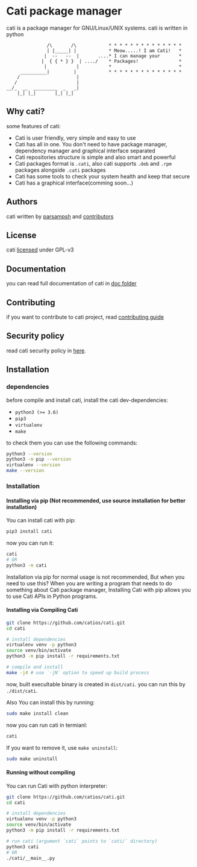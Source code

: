 # Cati package manager
cati is a package manager for GNU/Linux/UNIX systems. cati is written in python

```
               /\       /\            * * * * * * * * * * * * * *
               | |_____| |            * Meow.....! I am Cati!   *
              |  --   --  |       ....* I can manage your       *
             |  { { * } }  | ..../    * Packages!               *
              |           |           *                         *
     __________|         |            * * * * * * * * * * * * * *
    /                     |
   /                      |
__/_  __  _________  _   _|
    |_| |_|       |_| |_|
```

## Why cati?
some features of cati:

- Cati is user friendly, very simple and easy to use
- Cati has all in one. You don't need to have package manager, dependency manager and graphical interface separated
- Cati repositories structure is simple and also smart and powerful
- Cati packages format is `.cati`, also cati supports `.deb` and `.rpm` packages alongside `.cati` packages
- Cati has some tools to check your system health and keep that secure
- Cati has a graphical interface(comming soon...)

## Authors
cati written by [parsampsh](https://github.com/parsampsh) and [contributors](https://github.com/catios/cati/graphs/contributors)

## License
cati [licensed](/LICENSE) under GPL-v3

## Documentation
you can read full documentation of cati in [doc folder](/doc)

## Contributing
if you want to contribute to cati project, read [contributing guide](/CONTRIBUTING.md)

## Security policy
read cati security policy in [here](/SECURITY.md).

## Installation

### dependencies
before compile and install cati, install the cati dev-dependencies:

- `python3 (>= 3.6)`
- `pip3`
- `virtualenv`
- `make`

to check them you can use the following commands:

```bash
python3 --version
python3 -m pip --version
virtualenv --version
make --version
```

### Installation

#### Installing via pip (Not recommended, use source installation for better installation)
You can install cati with pip:

```bash
pip3 install cati
```

now you can run it:

```bash
cati
# OR
python3 -m cati
```

Installation via pip for normal usage is not recommended, But when you need to use this? When you are writing a program that needs to do something about Cati package manager, Installing Cati with pip allows you to use Cati APIs in Python programs.

#### Installing via Compiling Cati

```bash
git clone https://github.com/catios/cati.git
cd cati

# install dependencies
virtualenv venv -p python3
source venv/bin/activate
python3 -m pip install -r requirements.txt

# compile and install
make -j4 # use `-jN` option to speed up build process
```

now, built execultable binary is created in `dist/cati`. you can run this by `./dist/cati`.

Also You can install this by running:

```bash
sudo make install clean
```

now you can run cati in termianl:

```bash
cati
```

If you want to remove it, use `make uninstall`:

```bash
sudo make uninstall
```

#### Running without compiling
You can run Cati with python interpreter:

```bash
git clone https://github.com/catios/cati.git
cd cati

# install dependencies
virtualenv venv -p python3
source venv/bin/activate
python3 -m pip install -r requirements.txt

# run cati (argument `cati` points to `cati/` directory)
python3 cati
# OR
./cati/__main__.py
```
